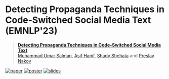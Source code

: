 # Detecting Propaganda Techniques in Code-Switched Social Media Text (EMNLP'23)

> [**Detecting Propaganda Techniques in Code-Switched Social Media Text**](https://arxiv.org/abs/2305.14534)<br>
> [Muhammad Umar Salman](https://scholar.google.com/citations?user=vR7aZzAAAAAJ&hl=en&oi=sra),
[Asif Hanif](https://scholar.google.com/citations?hl=en&user=6SO2wqUAAAAJ),
[Shady Shehata](https://scholar.google.com/citations?hl=en&user=osOiYvYAAAAJ)
and [Preslav Nakov](https://scholar.google.com/citations?hl=en&user=DfXsKZ4AAAAJ)

[![paper](https://img.shields.io/badge/arXiv-Paper-<COLOR>.svg)](https://arxiv.org/abs/2305.14534)
[![poster](https://img.shields.io/badge/Presentation-Poster-F9D371)](https://github.com/umar1997/propaganda-codeswitched-text/tree/main/Media/Poster.pdf)
[![slides](https://img.shields.io/badge/Presentation-Slides-B762C1)](https://github.com/umar1997/propaganda-codeswitched-text/tree/main/Media/Slides.pdf)
